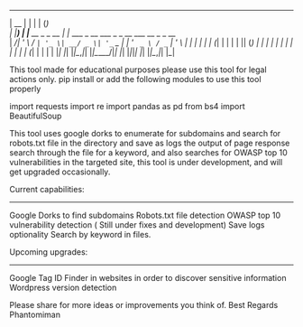   _____  _                 _                  _                       
 |  __ \| |               | |                (_)                      
 | |__) | |__   __ _ _ __ | |_ ___  _ __ ___  _ _ __ ___   __ _ _ __  
 |  ___/| '_ \ / _` | '_ \| __/ _ \| '_ ` _ \| | '_ ` _ \ / _` | '_ \ 
 | |    | | | | (_| | | | | || (_) | | | | | | | | | | | | (_| | | | |
 |_|    |_| |_|\__,_|_| |_|\__\___/|_| |_| |_|_|_| |_| |_|\__,_|_| |_|
                                                                      
                                                                                                                                      

This tool made for educational purposes please use this tool for legal actions only.
pip install or add the following modules to use this tool properly

import requests
import re
import pandas as pd
from bs4 import BeautifulSoup

This tool uses google dorks to enumerate for subdomains and search for robots.txt file in the directory and save as logs the output of page response
search through the file for a keyword, and also searches for OWASP top 10 vulnerabilities in the targeted site, this tool is under development,
and will get upgraded occasionally.

Current capabilities:
___________________
Google Dorks to find subdomains
Robots.txt file detection
OWASP top 10 vulnerability detection ( Still under fixes and development)
Save logs optionality
Search by keyword in files.

Upcoming upgrades:
___________________
Google Tag ID Finder in websites in order to discover sensitive information
Wordpress version detection 


Please share for more ideas or improvements you think of.
Best Regards 
Phantomiman 


